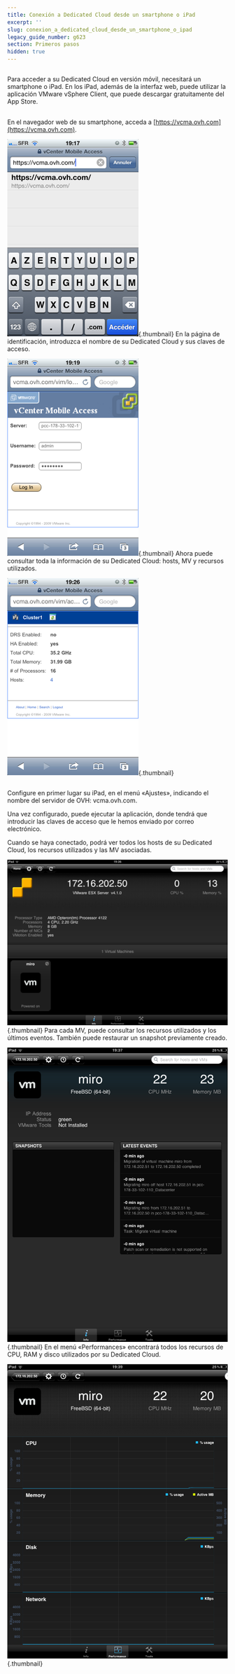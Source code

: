 ```yaml
---
title: Conexión a Dedicated Cloud desde un smartphone o iPad
excerpt: ''
slug: conexion_a_dedicated_cloud_desde_un_smartphone_o_ipad
legacy_guide_number: g623
section: Primeros pasos
hidden: true
---
```



## 
Para acceder a su Dedicated Cloud en versión móvil, necesitará un smartphone o iPad. En los iPad, además de la interfaz web, puede utilizar la aplicación VMware vSphere Client, que puede descargar gratuitamente del App Store.


## 
En el navegador web de su smartphone, acceda a [https://vcma.ovh.com](https://vcma.ovh.com).

![](images/img_148.jpg){.thumbnail}
En la página de identificación, introduzca el nombre de su Dedicated Cloud y sus claves de acceso.

![](images/img_149.jpg){.thumbnail}
Ahora puede consultar toda la información de su Dedicated Cloud: hosts, MV y recursos utilizados.

![](images/img_150.jpg){.thumbnail}


## 
Configure en primer lugar su iPad, en el menú «Ajustes», indicando el nombre del servidor de OVH: vcma.ovh.com.

 
Una vez configurado, puede ejecutar la aplicación, donde tendrá que introducir las claves de acceso que le hemos enviado por correo electrónico.

 
Cuando se haya conectado, podrá ver todos los hosts de su Dedicated Cloud, los recursos utilizados y las MV asociadas.

![](images/img_152.jpg){.thumbnail}
Para cada MV, puede consultar los recursos utilizados y los últimos eventos. También puede restaurar un snapshot previamente creado.

![](images/img_153.jpg){.thumbnail}
En el menú «Performances» encontrará todos los recursos de CPU, RAM y disco utilizados por su Dedicated Cloud.

![](images/img_154.jpg){.thumbnail}

